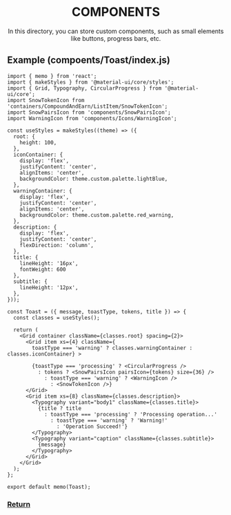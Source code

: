 <div align="center">
  <h1>COMPONENTS</h1>
  <p>In this directory, you can store custom components, such as small elements like buttons, progress bars, etc.</p>
</div>

## Example (compoents/Toast/index.js)

    import { memo } from 'react';
    import { makeStyles } from '@material-ui/core/styles';
    import { Grid, Typography, CircularProgress } from '@material-ui/core';
    import SnowTokenIcon from 'containers/CompoundAndEarn/ListItem/SnowTokenIcon';
    import SnowPairsIcon from 'components/SnowPairsIcon';
    import WarningIcon from 'components/Icons/WarningIcon';

    const useStyles = makeStyles((theme) => ({
      root: {
        height: 100,
      },
      iconContainer: {
        display: 'flex',
        justifyContent: 'center',
        alignItems: 'center',
        backgroundColor: theme.custom.palette.lightBlue,
      },
      warningContainer: {
        display: 'flex',
        justifyContent: 'center',
        alignItems: 'center',
        backgroundColor: theme.custom.palette.red_warning,
      },
      description: {
        display: 'flex',
        justifyContent: 'center',
        flexDirection: 'column',
      },
      title: {
        lineHeight: '16px',
        fontWeight: 600
      },
      subtitle: {
        lineHeight: '12px',
      },
    }));

    const Toast = ({ message, toastType, tokens, title }) => {
      const classes = useStyles();

      return (
        <Grid container className={classes.root} spacing={2}>
          <Grid item xs={4} className={
            toastType === 'warning' ? classes.warningContainer : classes.iconContainer} >

            {toastType === 'processing' ? <CircularProgress />
              : tokens ? <SnowPairsIcon pairsIcon={tokens} size={36} />
                : toastType === 'warning' ? <WarningIcon />
                  : <SnowTokenIcon />}
          </Grid>
          <Grid item xs={8} className={classes.description}>
            <Typography variant="body1" className={classes.title}>
              {title ? title
                : toastType === 'processing' ? 'Processing operation...'
                  : toastType === 'warning' ? 'Warning!'
                    : 'Operation Succeed!'}
            </Typography>
            <Typography variant="caption" className={classes.subtitle}>
              {message}
            </Typography>
          </Grid>
        </Grid>
      );
    };

    export default memo(Toast);

### [Return](../README.md)